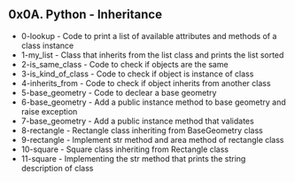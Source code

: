 ## 0x0A. Python - Inheritance

* 0-lookup - Code to print a list of available attributes and methods of a class instance
* 1-my_list - Class that inherits from the list class and prints the list sorted
* 2-is_same_class - Code to check if objects are the same
* 3-is_kind_of_class - Code to check if object is instance of class
* 4-inherits_from - Code to check if object inherits from another class
* 5-base_geometry - Code to declear a base geometry
* 6-base_geometry - Add a public instance method to base geometry and raise exception
* 7-base_geometry - Add a public instance method that validates
* 8-rectangle - Rectangle class inheriting from BaseGeometry class
* 9-rectangle - Implement str method and area method of rectangle class
* 10-square - Square class inheriting from Rectangle class
* 11-square - Implementing the str method that prints the string description of class
